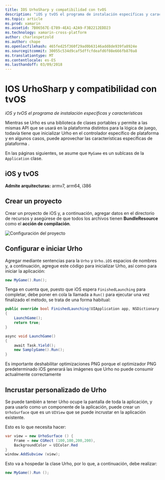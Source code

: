 ```yaml
---
title: IOS UrhoSharp y compatibilidad con tvOS
description: "iOS y tvOS el programa de instalación específicas y características para UrhoSharp."
ms.topic: article
ms.prod: xamarin
ms.assetid: 7B06567E-E789-4EA1-A2A9-F3B2212EDD23
ms.technology: xamarin-cross-platform
author: charlespetzold
ms.author: chape
ms.openlocfilehash: 465fed25f360f29ad0b63146add8de939fa8924e
ms.sourcegitcommit: 30055c534d9caf5dffcfdeafd6f08e666fb870a8
ms.translationtype: MT
ms.contentlocale: es-ES
ms.lasthandoff: 03/09/2018
---
```

# <a name="urhosharp-ios-and-tvos-support"></a>IOS UrhoSharp y compatibilidad con tvOS

_iOS y tvOS el programa de instalación específicas y características_

Mientras se Urho es una biblioteca de clases portables y permite a las mismas API que se usará en la plataforma distintos para la lógica de juego, todavía tiene que inicializar Urho en el controlador específico de plataforma y en algunos casos, puede aprovechar las características específicas de plataforma .

En las páginas siguientes, se asume que `MyGame` es un sublcass de la `Application` clase.

## <a name="ios-and-tvos"></a>iOS y tvOS

**Admite arquitecturas:** armv7, arm64, i386

## <a name="creating-a-project"></a>Crear un proyecto

Crear un proyecto de iOS y, a continuación, agregar datos en el directorio de recursos y asegúrese de que todos los archivos tienen **BundleResource** como el **acción de compilación**.

![Configuración del proyecto](ios-images/image-4.png "agregar datos en el directorio de recursos")

## <a name="configuring-and-launching-urho"></a>Configurar e iniciar Urho

Agregar mediante sentencias para la `Urho` y `Urho.iOS` espacios de nombres y, a continuación, agregue este código para inicializar Urho, así como para iniciar la aplicación:

```csharp
new MyGame().Run();
```

Tenga en cuenta que, puesto que iOS espera `FinishedLaunching` para completar, debe poner en cola la llamada a `Run()` para ejecutar una vez finalizado el método, se trata de una forma habitual:

```csharp
public override bool FinishedLaunching(UIApplication app, NSDictionary options)
{
    LaunchGame();
    return true;
}

async void LaunchGame()
{
    await Task.Yield();
    new SamplyGame().Run();
}
```

Es importante deshabilitar optimizaciones PNG porque el optimizador PNG predeterminado iOS generará las imágenes que Urho no puede consumir actualmente correctamente

## <a name="custom-embedding-of-urho"></a>Incrustar personalizado de Urho

Se puede también a tener Urho ocupe la pantalla de toda la aplicación, y para usarlo como un componente de la aplicación, puede crear un `UrhoSurface` que es un `UIView` que se puede incrustar en la aplicación existente.

Esto es lo que necesita hacer:

```csharp
var view = new UrhoSurface () {
    Frame = new CGRect (100,100,200,200),
    BackgroundColor = UIColor.Red
}
window.AddSubview (view);
```

Esto va a hospedar la clase Urho, por lo que, a continuación, debe realizar:

```csharp
new MyGame().Run ();
```

